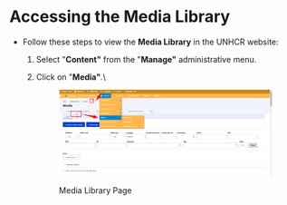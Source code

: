 # Accessing the Media Library

* Follow these steps to view the **Media Library** in the UNHCR website:
  1. Select "**Content"** from the "**Manage"** administrative menu.
  2.  Click on "**Media"**_._\\

      <figure><img src="../../drupal-platform-docs/.gitbook/assets/image (105).png" alt=""><figcaption><p>Media Library Page</p></figcaption></figure>
